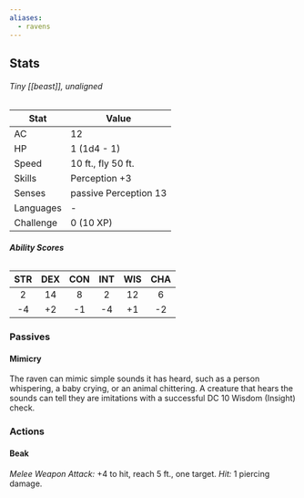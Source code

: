 ```yaml
---
aliases:
  - ravens
---
```

## Stats
###### *Tiny [[beast]], unaligned*
| Stat           | Value                 |
| -------------- | --------------------- |
| AC             | 12                    |
| HP             | 1 (1d4 - 1)           |
| Speed          | 10 ft., fly 50 ft.    |
| Skills         | Perception +3         |
| Senses         | passive Perception 13 |
| Languages      | -                     |
| Challenge      | 0 (10 XP)             |
###### **Ability Scores**
| STR | DEX | CON | INT | WIS | CHA |
|:---:|:---:|:---:|:---:|:---:|:---:|
|  2  | 14  |  8  |  2  | 12  |  6  |
| -4  | +2  | -1  | -4  | +1  | -2  |
### Passives
#### Mimicry
The raven can mimic simple sounds it has heard, such as a person whispering, a baby crying, or an animal chittering. A creature that hears the sounds can tell they are imitations with a successful DC 10 Wisdom (Insight) check.
### Actions
#### Beak
_Melee Weapon Attack:_ +4 to hit, reach 5 ft., one target. 
_Hit:_ 1 piercing damage.